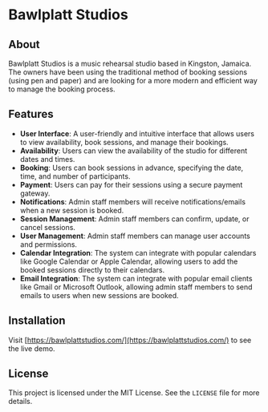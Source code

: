 # Bawlplatt Studios

## About

Bawlplatt Studios is a music rehearsal studio based in Kingston, Jamaica. The owners have been using the traditional method of booking sessions (using pen and paper) and are looking for a more modern and efficient way to manage the booking process.

## Features

-   **User Interface**: A user-friendly and intuitive interface that allows users to view availability, book sessions, and manage their bookings.
-   **Availability**: Users can view the availability of the studio for different dates and times.
-   **Booking**: Users can book sessions in advance, specifying the date, time, and number of participants.
-   **Payment**: Users can pay for their sessions using a secure payment gateway.
-   **Notifications**: Admin staff members will receive notifications/emails when a new session is booked.
-   **Session Management**: Admin staff members can confirm, update, or cancel sessions.
-   **User Management**: Admin staff members can manage user accounts and permissions.
-   **Calendar Integration**: The system can integrate with popular calendars like Google Calendar or Apple Calendar, allowing users to add the booked sessions directly to their calendars.
-   **Email Integration**: The system can integrate with popular email clients like Gmail or Microsoft Outlook, allowing admin staff members to send emails to users when new sessions are booked.

## Installation

Visit [https://bawlplattstudios.com/](https://bawlplattstudios.com/) to see the live demo.

## License

This project is licensed under the MIT License. See the `LICENSE` file for more details.
